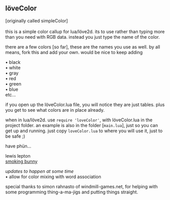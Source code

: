löveColor
------
[originally called simpleColor]<br>
<br>this is a simple color callup for lua/löve2d. its to use rather than typing more than you need with RGB data.
instead you just type the name of the color.

there are a few colors [so far], these are the names you use as well. by all means, fork this and add your own. would be nice to keep adding

• black<br>
• white<br>
• gray<br>
• red<br>
• green<br>
• blue<br>
etc...

if you open up the löveColor.lua file, you will notice they are just tables. plus you get to see what colors are in place already.

when in lua/löve2d. use `require 'loveColor'`, with löveColor.lua in the project folder.
an example is also in the folder [`main.lua`], just so you can get up and running.
just copy `loveColor.lua` to where you will use it, just to be safe ;)

have phün...

lewis lepton<br>
[smoking bunny](http://smokingbunny.net)

*updates to happen at some time*<br>
• allow for color mixing with word association

special thanks to simon rahnasto of windmill-games.net, for helping with some programming thing-a-ma-jigs and putting things straight.
